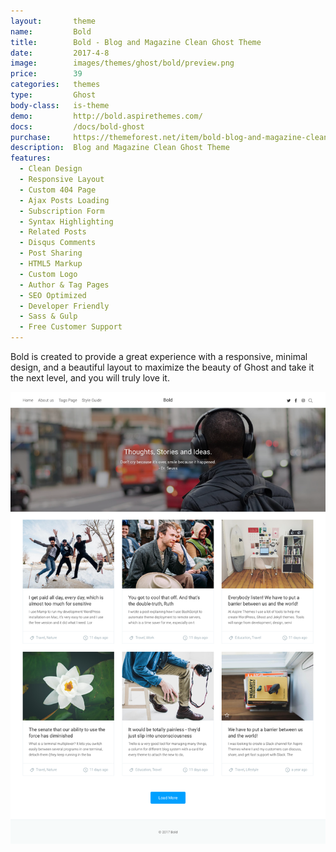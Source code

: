 ```yaml
---
layout:       theme
name:         Bold
title:        Bold - Blog and Magazine Clean Ghost Theme
date:         2017-4-8
image:        images/themes/ghost/bold/preview.png
price:        39
categories:   themes
type:         Ghost
body-class:   is-theme
demo:         http://bold.aspirethemes.com/
docs:         /docs/bold-ghost
purchase:     https://themeforest.net/item/bold-blog-and-magazine-clean-ghost-theme/19663870
description:  Blog and Magazine Clean Ghost Theme
features:
  - Clean Design
  - Responsive Layout
  - Custom 404 Page
  - Ajax Posts Loading
  - Subscription Form
  - Syntax Highlighting
  - Related Posts
  - Disqus Comments
  - Post Sharing
  - HTML5 Markup
  - Custom Logo
  - Author & Tag Pages
  - SEO Optimized
  - Developer Friendly
  - Sass & Gulp
  - Free Customer Support
---
```


Bold is created to provide a great experience with a responsive, minimal design, and a beautiful layout to maximize the beauty of Ghost and take it the next level, and you will truly love it.

![bold-ghost-full-preview](/images/themes/ghost/bold/full-preview.png)